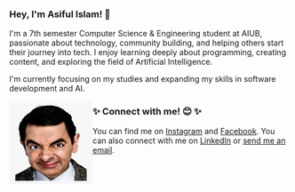 ### Hey, I'm Asiful Islam! 👋

I'm a 7th semester Computer Science & Engineering student at AIUB, passionate about technology, community building, and helping others start their journey into tech. I enjoy learning deeply about programming, creating content, and exploring the field of Artificial Intelligence.

I'm currently focusing on my studies and expanding my skills in software development and AI.

<img align="left" width="150" height="150" src="https://github.com/asifnotes/asifnotes/blob/main/bean.png" alt="asiful's profile">

### ✨ Connect with me! 😊 ✨
You can find me on [Instagram](https://www.instagram.com/asiful_islam.64) and [Facebook](https://facebook.com/asifulislamasiff). You can also connect with me on [LinkedIn](https://linkedin.com/in/asifulislamasif) or [send me an email](mailto:asifulislamasif97@gmail.com).

<!--
**asifnotes/asifnotes** is a ✨ _special_ ✨ repository because its `README.md` (this file) appears on your GitHub profile.

Here are some ideas to get you started:

- 🔭 I’m currently working on ...
- 🌱 I’m currently learning ...
- 👯 I’m looking to collaborate on ...
- 🤔 I’m looking for help with ...
- 💬 Ask me about ...
- 📫 How to reach me: ...
- 😄 Pronouns: ...
- ⚡ Fun fact: ...
-->
